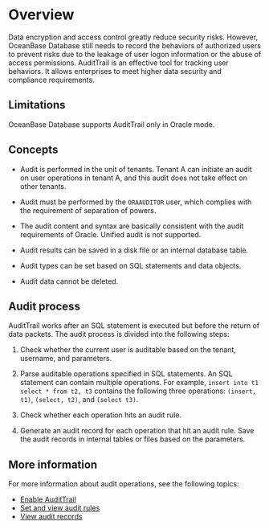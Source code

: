 # Overview

Data encryption and access control greatly reduce security risks. However, OceanBase Database still needs to record the behaviors of authorized users to prevent risks due to the leakage of user logon information or the abuse of access permissions. AuditTrail is an effective tool for tracking user behaviors. It allows enterprises to meet higher data security and compliance requirements. 

## Limitations

OceanBase Database supports AuditTrail only in Oracle mode. 

## Concepts

* Audit is performed in the unit of tenants. Tenant A can initiate an audit on user operations in tenant A, and this audit does not take effect on other tenants. 

* Audit must be performed by the `ORAAUDITOR` user, which complies with the requirement of separation of powers. 

* The audit content and syntax are basically consistent with the audit requirements of Oracle. Unified audit is not supported. 

* Audit results can be saved in a disk file or an internal database table. 

* Audit types can be set based on SQL statements and data objects. 

* Audit data cannot be deleted. 

## Audit process

AuditTrail works after an SQL statement is executed but before the return of data packets. The audit process is divided into the following steps:

1. Check whether the current user is auditable based on the tenant, username, and parameters. 

2. Parse auditable operations specified in SQL statements. An SQL statement can contain multiple operations. For example, `insert into t1 select * from t2, t3` contains the following three operations: `(insert, t1)`, `(select, t2)`, and `(select t3)`. 

3. Check whether each operation hits an audit rule. 

4. Generate an audit record for each operation that hit an audit rule. Save the audit records in internal tables or files based on the parameters. 

## More information

For more information about audit operations, see the following topics:

* [Enable AuditTrail](2.audit-open.md)
* [Set and view audit rules](3.set-up-and-view-audit-rules.md)
* [View audit records](5.audit-records.md)